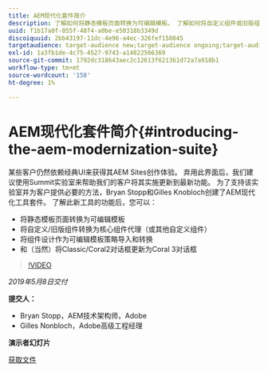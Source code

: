 ```yaml
---
title: AEM现代化套件简介
description: 了解如何将静态模板页面转换为可编辑模板。 了解如何将自定义组件或旧版组件转换为核心组件代理等。
uuid: f1b17a0f-055f-48f4-a0be-e50318b3349d
discoiquuid: 2bb43197-11dc-4e96-a4ec-326fef150845
targetaudience: target-audience new;target-audience ongoing;target-audience upgrader
exl-id: 1a3fb1de-4c75-4527-9743-a14822566369
source-git-commit: 1792dc318643aec2c12613f621361d72a7a918b1
workflow-type: tm+mt
source-wordcount: '158'
ht-degree: 1%

---
```


# AEM现代化套件简介{#introducing-the-aem-modernization-suite}

某些客户仍然依赖经典UI来获得其AEM Sites创作体验。 弃用此界面后，我们建议使用Summit实验室来帮助我们的客户将其实施更新到最新功能。 为了支持该实验室并为客户提供必要的方法，Bryan Stopp和Gilles Knobloch创建了AEM现代化工具套件。  了解此新工具的功能后，您可以：

* 将静态模板页面转换为可编辑模板
* 将自定义/旧版组件转换为核心组件代理（或其他自定义组件）
* 将组件设计作为可编辑模板策略导入和转换
* 和（当然）将Classic/Coral2对话框更新为Coral 3对话框

>[!VIDEO](https://video.tv.adobe.com/v/27322?quality=9)

*2019年5月8日交付*

**提交人：**

* Bryan Stopp，AEM技术架构师，Adobe
* Gilles Nonbloch，Adobe高级工程经理

**演示者幻灯片**

[获取文件](assets/modernization-toolsaemgems.pdf)
